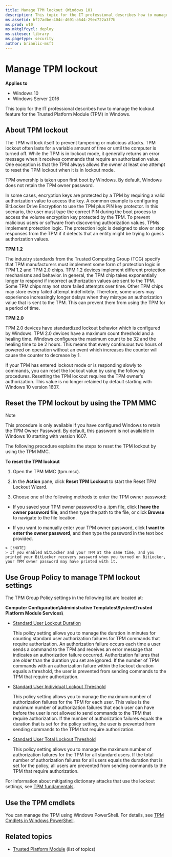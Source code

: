 ```yaml
---
title: Manage TPM lockout (Windows 10)
description: This topic for the IT professional describes how to manage the lockout feature for the Trusted Platform Module (TPM) in Windows.
ms.assetid: bf27adbe-404c-4691-a644-29ec722a3f7b
ms.prod: w10
ms.mktglfcycl: deploy
ms.sitesec: library
ms.pagetype: security
author: brianlic-msft
---
```

# Manage TPM lockout

**Applies to**
-   Windows 10
-   Windows Server 2016

This topic for the IT professional describes how to manage the lockout feature for the Trusted Platform Module (TPM) in Windows.

## About TPM lockout

The TPM will lock itself to prevent tampering or malicious attacks. TPM lockout often lasts for a variable amount of time or until the computer is turned off. While the TPM is in lockout mode, it generally returns an error message when it receives commands that require an authorization value. One exception is that the TPM always allows the owner at least one attempt to reset the TPM lockout when it is in lockout mode.

TPM ownership is taken upon first boot by Windows. By default, Windows does not retain the TPM owner password.

In some cases, encryption keys are protected by a TPM by requiring a valid authorization value to access the key. A common example is configuring BitLocker Drive Encryption to use the TPM plus PIN key protector. In this scenario, the user must type the correct PIN during the boot process to access the volume encryption key protected by the TPM. To prevent malicious users or software from discovering authorization values, TPMs implement protection logic. The protection logic is designed to slow or stop responses from the TPM if it detects that an entity might be trying to guess authorization values.

**TPM 1.2**

The industry standards from the Trusted Computing Group (TCG) specify that TPM manufacturers must implement some form of protection logic in TPM 1.2 and TPM 2.0 chips. TPM 1.2 devices implement different protection mechanisms and behavior. In general, the TPM chip takes exponentially longer to respond if incorrect authorization values are sent to the TPM. Some TPM chips may not store failed attempts over time. Other TPM chips may store every failed attempt indefinitely. Therefore, some users may experience increasingly longer delays when they mistype an authorization value that is sent to the TPM. This can prevent them from using the TPM for a period of time.

**TPM 2.0**

TPM 2.0 devices have standardized lockout behavior which is configured by Windows. TPM 2.0 devices have a maximum count threshold and a healing time. Windows configures the maximum count to be 32 and the healing time to be 2 hours. This means that every continuous two hours of powered on operation without an event which increases the counter will cause the counter to decrease by 1.

If your TPM has entered lockout mode or is responding slowly to commands, you can reset the lockout value by using the following procedures. Resetting the TPM lockout requires the TPM owner’s authorization. This value is no longer retained by default starting with Windows 10 version 1607.

## Reset the TPM lockout by using the TPM MMC

> [!NOTE]
> This procedure is only available if you have configured Windows to retain the TPM Owner Password. By default, this password is not available in Windows 10 starting with version 1607.

The following procedure explains the steps to reset the TPM lockout by using the TPM MMC.

**To reset the TPM lockout**

1.  Open the TPM MMC (tpm.msc).

2.  In the **Action** pane, click **Reset TPM Lockout** to start the Reset TPM Lockout Wizard.

3.  Choose one of the following methods to enter the TPM owner password:

  -   If you saved your TPM owner password to a .tpm file, click **I have the owner password file**, and then type the path to the file, or click **Browse** to navigate to the file location.

  -   If you want to manually enter your TPM owner password, click **I want to enter the owner password**, and then type the password in the text box provided.

    > [!NOTE]
    > If you enabled BitLocker and your TPM at the same time, and you printed your BitLocker recovery password when you turned on BitLocker, your TPM owner password may have printed with it.

## Use Group Policy to manage TPM lockout settings

The TPM Group Policy settings in the following list are located at:

**Computer Configuration\\Administrative Templates\\System\\Trusted Platform Module Services\\**

-   [Standard User Lockout Duration](trusted-platform-module-services-group-policy-settings.md#standard-user-lockout-duration)

    This policy setting allows you to manage the duration in minutes for counting standard user authorization failures for TPM commands that require authorization. An authorization failure occurs each time a user sends a command to the TPM and receives an error message that indicates an authorization failure occurred. Authorization failures that are older than the duration you set are ignored. If the number of TPM commands with an authorization failure within the lockout duration equals a threshold, the user is prevented from sending commands to the TPM that require authorization.

-   [Standard User Individual Lockout Threshold](trusted-platform-module-services-group-policy-settings.md#standard-user-individual-lockout-threshold)

    This policy setting allows you to manage the maximum number of authorization failures for the TPM for each user. This value is the maximum number of authorization failures that each user can have before the user is not allowed to send commands to the TPM that require authorization. If the number of authorization failures equals the duration that is set for the policy setting, the user is prevented from sending commands to the TPM that require authorization.

-   [Standard User Total Lockout Threshold](trusted-platform-module-services-group-policy-settings.md#standard-user-total-lockout-threshold)

    This policy setting allows you to manage the maximum number of authorization failures for the TPM for all standard users. If the total number of authorization failures for all users equals the duration that is set for the policy, all users are prevented from sending commands to the TPM that require authorization.

For information about mitigating dictionary attacks that use the lockout settings, see [TPM fundamentals](tpm-fundamentals.md#anti-hammering).

## Use the TPM cmdlets

You can manage the TPM using Windows PowerShell. For details, see [TPM Cmdlets in Windows PowerShell](http://technet.microsoft.com/library/jj603116.aspx).

## Related topics

- [Trusted Platform Module](trusted-platform-module-top-node.md) (list of topics)
